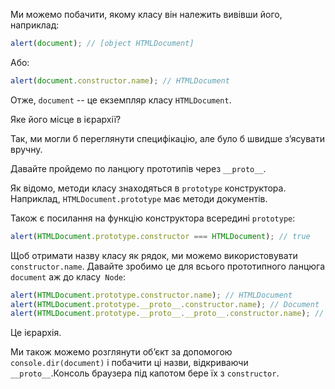 
Ми можемо побачити, якому класу він належить вивівши його, наприклад:

```js run
alert(document); // [object HTMLDocument]
```

Або:

```js run
alert(document.constructor.name); // HTMLDocument
```

Отже, `document` -- це екземпляр класу `HTMLDocument`.

Яке його місце в ієрархії?

Так, ми могли б переглянути специфікацію, але було б швидше з’ясувати вручну.

Давайте пройдемо по ланцюгу прототипів через `__proto__`.

Як відомо, методи класу знаходяться в `prototype` конструктора. Наприклад, `HTMLDocument.prototype` має методи документів.

Також є посилання на функцію конструктора всередині `prototype`:

```js run
alert(HTMLDocument.prototype.constructor === HTMLDocument); // true
```

Щоб отримати назву класу як рядок, ми можемо використовувати `constructor.name`. Давайте зробимо це для всього прототипного ланцюга `document` аж до класу` Node`:

```js run
alert(HTMLDocument.prototype.constructor.name); // HTMLDocument
alert(HTMLDocument.prototype.__proto__.constructor.name); // Document
alert(HTMLDocument.prototype.__proto__.__proto__.constructor.name); // Node
```

Це ієрархія.

Ми також можемо розглянути об’єкт за допомогою `console.dir(document)` і побачити ці назви, відкриваючи `__proto__`.Консоль браузера під капотом бере їх з `constructor`.
